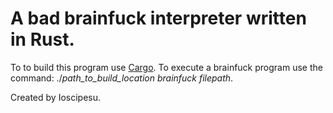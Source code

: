 # A bad brainfuck interpreter written in Rust.

To to build this program use [Cargo](https://doc.rust-lang.org/cargo/).
To execute a brainfuck program use the command: ./_path_to_build_location_ _brainfuck filepath_.

Created by Ioscipesu.
